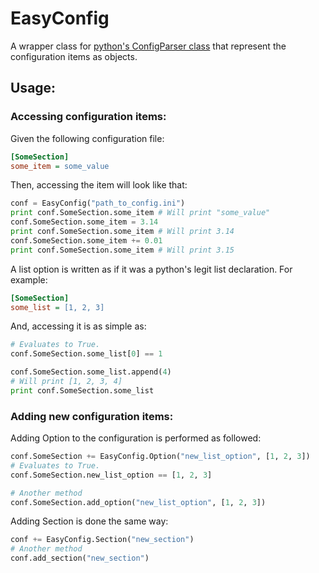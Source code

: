 EasyConfig
==========

A wrapper class for [python's ConfigParser class](http://docs.python.org/2.7/library/configparser.html) that represent the configuration items as objects.

## Usage:

### Accessing configuration items:
Given the following configuration file:
```ini
[SomeSection]
some_item = some_value
```

Then, accessing the item will look like that:

```Python
conf = EasyConfig("path_to_config.ini")
print conf.SomeSection.some_item # Will print "some_value"
conf.SomeSection.some_item = 3.14 
print conf.SomeSection.some_item # Will print 3.14
conf.SomeSection.some_item += 0.01
print conf.SomeSection.some_item # Will print 3.15
```

A list option is written as if it was a python's legit list declaration. For example:

```ini
[SomeSection]
some_list = [1, 2, 3]
```

And, accessing it is as simple as:

```python
# Evaluates to True.
conf.SomeSection.some_list[0] == 1 

conf.SomeSection.some_list.append(4)
# Will print [1, 2, 3, 4]
print conf.SomeSection.some_list
```

### Adding new configuration items:

Adding Option to the configuration is performed as followed:

```python
conf.SomeSection += EasyConfig.Option("new_list_option", [1, 2, 3])
# Evaluates to True.
conf.SomeSection.new_list_option == [1, 2, 3]

# Another method
conf.SomeSection.add_option("new_list_option", [1, 2, 3])
```

Adding Section is done the same way:

```python
conf += EasyConfig.Section("new_section")
# Another method
conf.add_section("new_section")
```
